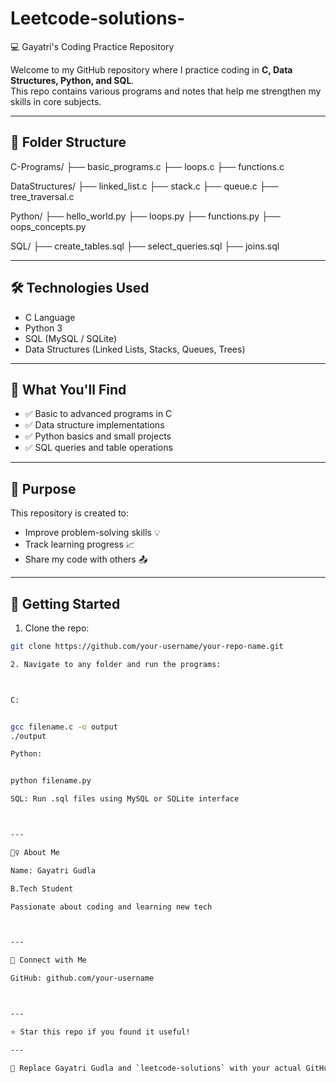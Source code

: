 # Leetcode-solutions-
💻 Gayatri's Coding Practice Repository

Welcome to my GitHub repository where I practice coding in **C, Data Structures, Python, and SQL**.  
This repo contains various programs and notes that help me strengthen my skills in core subjects.

---

## 📂 Folder Structure

C-Programs/ ├── basic_programs.c ├── loops.c ├── functions.c

DataStructures/ ├── linked_list.c ├── stack.c ├── queue.c ├── tree_traversal.c

Python/ ├── hello_world.py ├── loops.py ├── functions.py ├── oops_concepts.py

SQL/ ├── create_tables.sql ├── select_queries.sql ├── joins.sql

---

## 🛠️ Technologies Used

- C Language
- Python 3
- SQL (MySQL / SQLite)
- Data Structures (Linked Lists, Stacks, Queues, Trees)

---

## 📌 What You'll Find

- ✅ Basic to advanced programs in C
- ✅ Data structure implementations
- ✅ Python basics and small projects
- ✅ SQL queries and table operations

---

## 🎯 Purpose

This repository is created to:

- Improve problem-solving skills 💡  
- Track learning progress 📈  
- Share my code with others 📤  

---

## 🚀 Getting Started

1. Clone the repo:
```bash
git clone https://github.com/your-username/your-repo-name.git

2. Navigate to any folder and run the programs:



C:


gcc filename.c -o output
./output

Python:


python filename.py

SQL: Run .sql files using MySQL or SQLite interface



---

🙋‍♀️ About Me

Name: Gayatri Gudla

B.Tech Student

Passionate about coding and learning new tech



---

🤝 Connect with Me

GitHub: github.com/your-username



---

⭐ Star this repo if you found it useful!

---

📝 Replace Gayatri Gudla and `leetcode-solutions` with your actual GitHub username and repository
